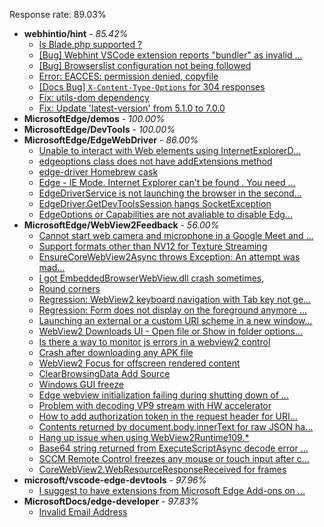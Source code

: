 Response rate: 89.03%

* **webhintio/hint** - _85.42%_
  * [Is Blade.php supported ?](https://github.com/webhintio/hint/issues/5569)
  * [[Bug] Webhint VSCode extension reports "bundler" as invalid ...](https://github.com/webhintio/hint/issues/5563)
  * [[Bug] Browserslist configuration not being followed](https://github.com/webhintio/hint/issues/5556)
  * [Error: EACCES: permission denied, copyfile](https://github.com/webhintio/hint/issues/5432)
  * [[Docs Bug] `X-Content-Type-Options` for 304 responses](https://github.com/webhintio/hint/issues/5417)
  * [Fix: utils-dom dependency](https://github.com/webhintio/hint/pull/5564)
  * [Fix: Update 'latest-version' from 5.1.0 to 7.0.0](https://github.com/webhintio/hint/pull/5471)
* **MicrosoftEdge/demos** - _100.00%_
* **MicrosoftEdge/DevTools** - _100.00%_
* **MicrosoftEdge/EdgeWebDriver** - _86.00%_
  * [Unable to interact with Web elements using InternetExplorerD...](https://github.com/MicrosoftEdge/EdgeWebDriver/issues/91)
  * [edgeoptions class does not have addExtensions method ](https://github.com/MicrosoftEdge/EdgeWebDriver/issues/90)
  * [edge-driver Homebrew cask](https://github.com/MicrosoftEdge/EdgeWebDriver/issues/89)
  * [Edge - IE Mode. Internet Explorer can't be found . You need ...](https://github.com/MicrosoftEdge/EdgeWebDriver/issues/88)
  * [EdgeDriverService is not launching the browser in the second...](https://github.com/MicrosoftEdge/EdgeWebDriver/issues/75)
  * [EdgeDriver.GetDevToolsSession hangs SocketException](https://github.com/MicrosoftEdge/EdgeWebDriver/issues/65)
  * [EdgeOptions or Capabilities are not avaliable to disable Edg...](https://github.com/MicrosoftEdge/EdgeWebDriver/issues/61)
* **MicrosoftEdge/WebView2Feedback** - _56.00%_
  * [Cannot start web camera and microphone in a Google Meet and ...](https://github.com/MicrosoftEdge/WebView2Feedback/issues/3592)
  * [Support formats other than NV12 for Texture Streaming](https://github.com/MicrosoftEdge/WebView2Feedback/issues/3591)
  * [EnsureCoreWebView2Async throws Exception: An attempt was mad...](https://github.com/MicrosoftEdge/WebView2Feedback/issues/3590)
  * [I got EmbeddedBrowserWebView.dll crash sometimes,](https://github.com/MicrosoftEdge/WebView2Feedback/issues/3589)
  * [Round corners](https://github.com/MicrosoftEdge/WebView2Feedback/issues/3588)
  * [Regression: WebView2 keyboard navigation with Tab key not ge...](https://github.com/MicrosoftEdge/WebView2Feedback/issues/3585)
  * [Regression: Form does not display on the foreground anymore ...](https://github.com/MicrosoftEdge/WebView2Feedback/issues/3584)
  * [Launching an external or a custom URI scheme in a new window...](https://github.com/MicrosoftEdge/WebView2Feedback/issues/3583)
  * [WebView2 Downloads UI - Open file or  Show in folder options...](https://github.com/MicrosoftEdge/WebView2Feedback/issues/3578)
  * [Is there a way to monitor js errors in a webview2 control ](https://github.com/MicrosoftEdge/WebView2Feedback/issues/3577)
  * [Crash after downloading any APK file](https://github.com/MicrosoftEdge/WebView2Feedback/issues/3569)
  * [WebView2 Focus for offscreen rendered content](https://github.com/MicrosoftEdge/WebView2Feedback/issues/3541)
  * [ClearBrowsingData Add Source](https://github.com/MicrosoftEdge/WebView2Feedback/issues/3586)
  * [Windows GUI freeze](https://github.com/MicrosoftEdge/WebView2Feedback/issues/3581)
  * [Edge webview initialization failing during shutting down of ...](https://github.com/MicrosoftEdge/WebView2Feedback/issues/3574)
  * [Problem with decoding VP9 stream with HW accelerator](https://github.com/MicrosoftEdge/WebView2Feedback/issues/3571)
  * [How to add authorization token in the request header for URI...](https://github.com/MicrosoftEdge/WebView2Feedback/issues/3564)
  * [Contents returned by document.body.innerText for raw JSON ha...](https://github.com/MicrosoftEdge/WebView2Feedback/issues/3560)
  * [Hang up issue when using WebView2Runtime109.*](https://github.com/MicrosoftEdge/WebView2Feedback/issues/3559)
  * [Base64 string returned from ExecuteScriptAsync decode error ...](https://github.com/MicrosoftEdge/WebView2Feedback/issues/3555)
  * [SCCM Remote Control freezes any mouse or touch input after c...](https://github.com/MicrosoftEdge/WebView2Feedback/issues/3546)
  * [CoreWebView2.WebResourceResponseReceived for frames](https://github.com/MicrosoftEdge/WebView2Feedback/issues/3540)
* **microsoft/vscode-edge-devtools** - _97.96%_
  * [I suggest to have extensions from Microsoft Edge Add-ons on ...](https://github.com/microsoft/vscode-edge-devtools/issues/1578)
* **MicrosoftDocs/edge-developer** - _97.83%_
  * [Invalid Email Address](https://github.com/MicrosoftDocs/edge-developer/issues/2667)